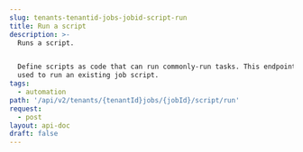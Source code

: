 ```yaml
---
slug: tenants-tenantid-jobs-jobid-script-run
title: Run a script
description: >-
  Runs a script.


  Define scripts as code that can run commonly-run tasks. This endpoint can be
  used to run an existing job script.
tags:
  - automation
path: '/api/v2/tenants/{tenantId}jobs/{jobId}/script/run'
request:
  - post
layout: api-doc
draft: false
---
```

